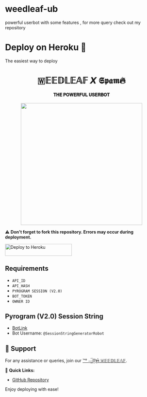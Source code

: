 # weedleaf-ub
powerful userbot with some features , for more query check out my repository
# Deploy on Heroku 🚀
The easiest way to deploy 

<h1 align="center"><b> 🇼𝔼𝔼𝔻𝕃𝔼𝔸𝔽 𝙓 𝕾𝖕𝖆𝖒🔥</b></h1>

<h4 align="center"> 𝐓𝐇𝐄 𝐏𝐎𝐖𝐄𝐑𝐅𝐔𝐋 𝐔𝐒𝐄𝐑𝐁𝐎𝐓 </h4>

<p align="center"><a href="https://t.me/gamingggggg3"><img src="https://graph.org/file/6b1e6a6b8b0bb4934689f.jpg" width="400"></a></p>

⚠️ **Don't forget to fork this repository. Errors may occur during deployment.**

<p align="left">
  <a href="https://dashboard.heroku.com/new?template=https://github.com/gamingbuddyyy/weedleaf-ub">
    <img src="https://img.shields.io/badge/Deploy%20To%20Heroku-pink?style=for-the-badge&logo=heroku" width="220" height="38.45" alt="Deploy to Heroku">
  </a>
</p>

## Requirements
- `API_ID`
- `API_HASH`
- `PYROGRAM SESSION (V2.0)`
- `BOT_TOKEN`
- `OWNER ID`

## Pyrogram (V2.0) Session String
- [BotLink](https://t.me/SessionStringGeneratorRobot)
- Bot Username: `@SessionStringGeneratorRobot`

## 🌟 Support
For any assistance or queries, join our [™°‌ ⏤͟͞ ≛⃝ᶦϻͣ  🇼𝔼𝔼𝔻𝕃𝔼𝔸𝔽](https://t.me/GAMINGGGGGG3).

🔗 **Quick Links:**
- [GitHub Repository](https://github.com/gamingbuddyyy/weedleaf-ub)

Enjoy deploying with ease!
